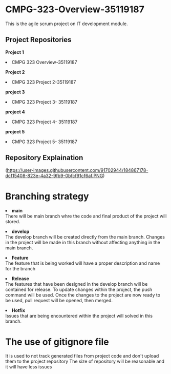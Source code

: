 # CMPG-323-Overview-35119187
This is the agile scrum project on IT development module.

## Project Repositories

<b> Project 1 </b>
<li> CMPG 323 Overview-35119187 </li>

<b> Project 2 </b> 
<li> CMPG 323 Project 2-35119187 </li>

<b> project 3 </b>
<li> CMPG 323 Project 3- 35119187 </li>

<b> project 4 </b>
<li> CMPG 323 Project 4- 35119187 </li>

<b> project 5 </b>
<li> CMPG 323 Project 5- 35119187 </li>

## Repository Explaination
(https://user-images.githubusercontent.com/91702944/184867178-dcf15408-823e-4a32-9fb9-0bfcf91cf6af.PNG)


# Branching strategy

<b><li>main</b></li>
There will be main branch whre the code and final product of the project will stored.

<b><li>develop</b></li>
The develop branch will be created directly from the main branch. 
Changes in the project will be made in this branch without affecting anything in the main branch.
 
<b><li>Feature</b></li>
The feature that is being worked will have a proper description and name for the branch

<b><li>Release</b></li>
The features that have been designed in the develop branch will be contained for release.
To update changes within the project, the push command will be used.
Once the changes to the project are now ready to be used, pull request will be opened, then merged.

<b><li>Hotfix</b></li>
Issues that are being encountered within the project will solved in this branch.

# The use of gitignore file

It is used to not track generated files from project code  and don't upload them to the project repository
The size of repository will be reasonable and it will have less issues
